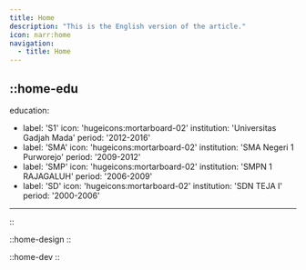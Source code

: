 ```yaml
---
title: Home
description: "This is the English version of the article."
icon: narr:home
navigation:
  - title: Home
---
```


::home-edu
---
education:
  - label: 'S1'
    icon: 'hugeicons:mortarboard-02'
    institution: 'Universitas Gadjah Mada'
    period: '2012-2016'
  - label: 'SMA'
    icon: 'hugeicons:mortarboard-02'
    institution: 'SMA Negeri 1 Purworejo'
    period: '2009-2012'
  - label: 'SMP'
    icon: 'hugeicons:mortarboard-02'
    institution: 'SMPN 1 RAJAGALUH'
    period: '2006-2009'
  - label: 'SD'
    icon: 'hugeicons:mortarboard-02'
    institution: 'SDN TEJA I'
    period: '2000-2006'
---
::

::home-design
::

::home-dev
::
